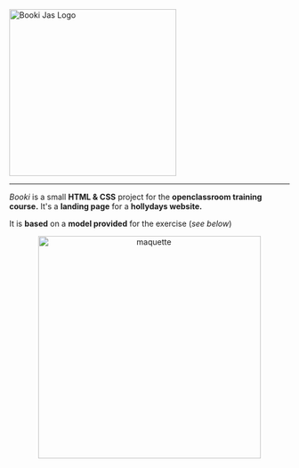 
  <img height="300px" src="https://zupimages.net/up/22/24/hk9a.png" alt="Booki Jas Logo">

<hr>

_Booki_ is a small **HTML & CSS** project for the **openclassroom training course.**
It's a **landing page** for a **hollydays website.**

It is **based** on a **model provided** for the exercise (_see below_)

<p align="center">
  <img width="400" src="https://i.postimg.cc/Qdm9wRDy/Desktop-1.png" alt="maquette">
</p>

